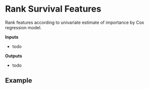 Rank Survival Features
======================
Rank features according to univariate estimate of importance by Cox regression model.


**Inputs**

- todo

**Outputs**

- todo


Example
-------
